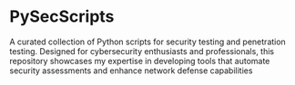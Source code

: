 # PySecScripts
A curated collection of Python scripts for security testing and penetration testing. Designed for cybersecurity enthusiasts and professionals, this repository showcases my expertise in developing tools that automate security assessments and enhance network defense capabilities
